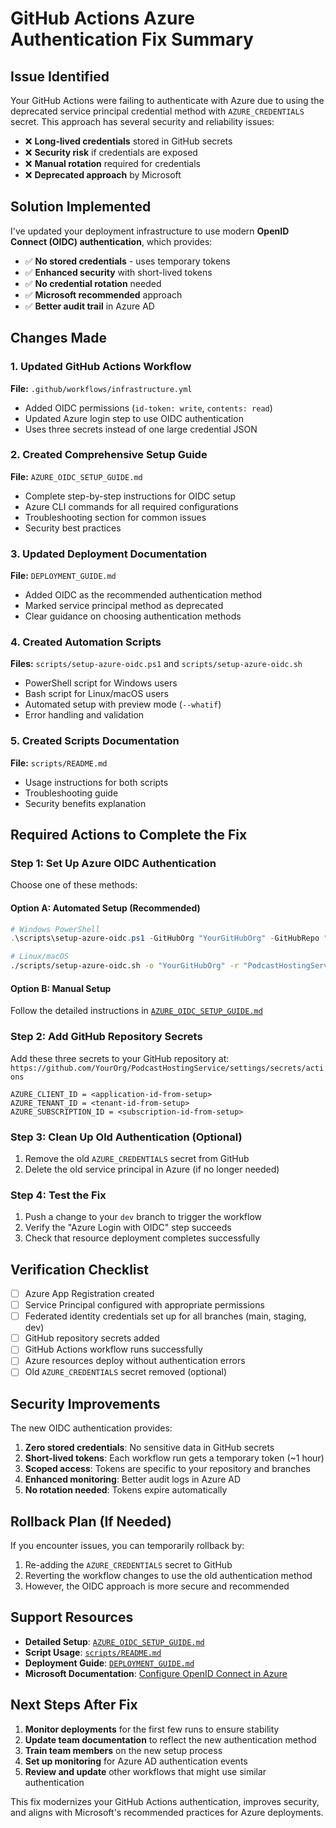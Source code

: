 # GitHub Actions Azure Authentication Fix Summary

## Issue Identified

Your GitHub Actions were failing to authenticate with Azure due to using the deprecated service principal credential method with `AZURE_CREDENTIALS` secret. This approach has several security and reliability issues:

- ❌ **Long-lived credentials** stored in GitHub secrets
- ❌ **Security risk** if credentials are exposed
- ❌ **Manual rotation** required for credentials
- ❌ **Deprecated approach** by Microsoft

## Solution Implemented

I've updated your deployment infrastructure to use modern **OpenID Connect (OIDC) authentication**, which provides:

- ✅ **No stored credentials** - uses temporary tokens
- ✅ **Enhanced security** with short-lived tokens
- ✅ **No credential rotation** needed
- ✅ **Microsoft recommended** approach
- ✅ **Better audit trail** in Azure AD

## Changes Made

### 1. Updated GitHub Actions Workflow
**File:** `.github/workflows/infrastructure.yml`

- Added OIDC permissions (`id-token: write`, `contents: read`)
- Updated Azure login step to use OIDC authentication
- Uses three secrets instead of one large credential JSON

### 2. Created Comprehensive Setup Guide
**File:** `AZURE_OIDC_SETUP_GUIDE.md`

- Complete step-by-step instructions for OIDC setup
- Azure CLI commands for all required configurations
- Troubleshooting section for common issues
- Security best practices

### 3. Updated Deployment Documentation
**File:** `DEPLOYMENT_GUIDE.md`

- Added OIDC as the recommended authentication method
- Marked service principal method as deprecated
- Clear guidance on choosing authentication methods

### 4. Created Automation Scripts
**Files:** `scripts/setup-azure-oidc.ps1` and `scripts/setup-azure-oidc.sh`

- PowerShell script for Windows users
- Bash script for Linux/macOS users
- Automated setup with preview mode (`--whatif`)
- Error handling and validation

### 5. Created Scripts Documentation
**File:** `scripts/README.md`

- Usage instructions for both scripts
- Troubleshooting guide
- Security benefits explanation

## Required Actions to Complete the Fix

### Step 1: Set Up Azure OIDC Authentication

Choose one of these methods:

#### Option A: Automated Setup (Recommended)
```powershell
# Windows PowerShell
.\scripts\setup-azure-oidc.ps1 -GitHubOrg "YourGitHubOrg" -GitHubRepo "PodcastHostingService"
```

```bash
# Linux/macOS
./scripts/setup-azure-oidc.sh -o "YourGitHubOrg" -r "PodcastHostingService"
```

#### Option B: Manual Setup
Follow the detailed instructions in [`AZURE_OIDC_SETUP_GUIDE.md`](AZURE_OIDC_SETUP_GUIDE.md)

### Step 2: Add GitHub Repository Secrets

Add these three secrets to your GitHub repository at:  
`https://github.com/YourOrg/PodcastHostingService/settings/secrets/actions`

```
AZURE_CLIENT_ID = <application-id-from-setup>
AZURE_TENANT_ID = <tenant-id-from-setup>
AZURE_SUBSCRIPTION_ID = <subscription-id-from-setup>
```

### Step 3: Clean Up Old Authentication (Optional)

1. Remove the old `AZURE_CREDENTIALS` secret from GitHub
2. Delete the old service principal in Azure (if no longer needed)

### Step 4: Test the Fix

1. Push a change to your `dev` branch to trigger the workflow
2. Verify the "Azure Login with OIDC" step succeeds
3. Check that resource deployment completes successfully

## Verification Checklist

- [ ] Azure App Registration created
- [ ] Service Principal configured with appropriate permissions
- [ ] Federated identity credentials set up for all branches (main, staging, dev)
- [ ] GitHub repository secrets added
- [ ] GitHub Actions workflow runs successfully
- [ ] Azure resources deploy without authentication errors
- [ ] Old `AZURE_CREDENTIALS` secret removed (optional)

## Security Improvements

The new OIDC authentication provides:

1. **Zero stored credentials**: No sensitive data in GitHub secrets
2. **Short-lived tokens**: Each workflow run gets a temporary token (~1 hour)
3. **Scoped access**: Tokens are specific to your repository and branches
4. **Enhanced monitoring**: Better audit logs in Azure AD
5. **No rotation needed**: Tokens expire automatically

## Rollback Plan (If Needed)

If you encounter issues, you can temporarily rollback by:

1. Re-adding the `AZURE_CREDENTIALS` secret to GitHub
2. Reverting the workflow changes to use the old authentication method
3. However, the OIDC approach is more secure and recommended

## Support Resources

- **Detailed Setup**: [`AZURE_OIDC_SETUP_GUIDE.md`](AZURE_OIDC_SETUP_GUIDE.md)
- **Script Usage**: [`scripts/README.md`](scripts/README.md)
- **Deployment Guide**: [`DEPLOYMENT_GUIDE.md`](DEPLOYMENT_GUIDE.md)
- **Microsoft Documentation**: [Configure OpenID Connect in Azure](https://docs.microsoft.com/en-us/azure/developer/github/connect-from-azure)

## Next Steps After Fix

1. **Monitor deployments** for the first few runs to ensure stability
2. **Update team documentation** to reflect the new authentication method
3. **Train team members** on the new setup process
4. **Set up monitoring** for Azure AD authentication events
5. **Review and update** other workflows that might use similar authentication

This fix modernizes your GitHub Actions authentication, improves security, and aligns with Microsoft's recommended practices for Azure deployments.